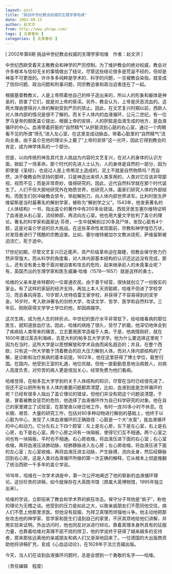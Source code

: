 ```yaml
---
layout: post
title: "挑战中世纪教会权威的生理学家哈维"
date: 2002-08-15
author: 赵文洪
from: http://www.yhcqw.com/
tags: [ 炎黄春秋 ]
categories: [ 炎黄春秋 ]
---
```



[ 2002年第8期 挑战中世纪教会权威的生理学家哈维　作者：赵文洪 ]


中世纪西欧受着天主教教会和神学的严厉控制。为了维护教会的绝对权威，教会对许多根本与信仰无关的事情做出了结论，尽管这些结论很多是荒诞不经的，但却是神圣不可更改的。许许多多纯粹是学术的、科学的问题，一旦被教会染指，就变成了信仰问题、政治问题和刑事问题，同宗教迫害和政治迫害连在了一起。


根据基督教教义，人是上帝照着他自己的样子造出来的，所以人的形象和躯体是神圣的，损害了它们，就是对上帝的亵渎。另外，教会认为，上帝是厌恶流血的。这两大理由使得对人体的解剖受到严厉的禁止。因此，在文艺复兴时期以前，西欧人对人体内部的情况是很不了解的。而关于人体内的血液循环，公元二世纪，有一位罗马皇帝的御医盖仑提出，根据上帝的安排，人的肝脏是血液生成的地方，是血液循环的中心。血液带着肝脏的“自然精气”从肝脏流到心脏的右心室，通过一个肉眼看不见的所谓“筛孔”进入左心室，在这里变成动脉血，带着心脏里的“自然精气”流向全身。由于盖仑在他的理论头上戴了“上帝的安排”这一光环，因此它得到教会的肯定，成为神学体系的一个部分。


但是，以向传统的神及其代言人挑战为内容的文艺复兴，在对人的身体的认识方面，掀起了一场革命。那个时代的先进人士认为，人的身体是自然的一部分，因为即使是《圣经》，也说过人是上帝用泥土造成的，泥土不就是自然物质吗？而自然，决不像教会所坚持的那样，只是神造出来供人类享用的，人类对它应该非常鄙视，视而不见；而是非常奇妙，值得研究的。因此，近代自然科学就在那个时代诞生了。人们不但大胆地研究外在物质世界，也研究人体。画家们研究人体的外部结构，而医生们则冲破教会禁令，举起解剖刀，向人体内部世界进军。比利时医生萨维留斯是当时最著名的解剖学家，被称为“解剖学之父”。1543年，他发表著名的《人体结构》一书，指出盖仑的著作中有200多处错误。西班牙医生塞尔维特证明了血液是从右心室，流经肺部，再流向左心室。他也用大量文字批判了盖仑的理论。著名的科学家和画家达·芬奇，一生中就解剖过30多具尸体，发现心脏有4个腔，这是对盖仑学说的巨大挑战。在这些革命性发现面前，宗教和神学惶恐万状，对发现者进行了残酷的宗教迫害。比如，塞尔维特被加尔文教派烧死，萨维留斯被迫流亡，死于途中。


17世纪初期，尽管文艺复兴已近尾声，资产阶级革命迫在眉睫，但教会保守势力仍然非常强大。而从科学的角度看，对人体内部基本结构的认识还远远没有完成，那么，还有没有勇士敢于面对被迫害和攻击的危险，起来继承前人的未竟事业呢？有，英国杰出的生理学家和医生威廉·哈维（1578—1657）就是这样的勇士。


哈维的父亲本是肯特郡的一位普通农民，由于善于经营，很快就创立了一份殷实的家业。有了这样的家庭的经济支持，再加上本人天资聪颖，哈维不但进了学校学习，而且春风得意，10岁即入坎特佰雷王家学校，并获得了不容易得到的奖学金。16岁时，考入欧洲著名的剑桥大学，攻读文学、哲学、医学和自然科学。三年后，刚刚获得文学学士学位的他，却因病辍学。


这次生病，成为他人生的转折点。中世纪的医疗水平非常低下，给哈维看病的那位医生，就知道放血疗法。因此，哈维的病拖了很久，受尽了折磨。他深切地体会到了疾病给人类带来的痛苦，立志要用医学造福于人类。于是，他病情刚好，就在1600年渡过英吉利海峡，去意大利的帕多瓦大学求学。他为什么要选择这里呢？因为在当时，这所大学是以思想解放和学术自由而闻名遐迩的；并且，在整个西欧，只有这一所大学敢于顶着教会的巨大压力解剖人体。而对人体内部结构的了解，是诊断和治疗疾病的基本前提。1602年，他在这里获得了博士学位，载誉归国。在国内，他受到王室的礼遇，地位优越，但他一直勤勤恳恳地治病救人，对病人高度负责，对穷苦的病人更是倍加关心，经常免费为他们看病。


哈维觉得，在帕多瓦大学学到的关于人体结构的知识，尽管在当时已经很先进了，但还不足以把所有有关人体的重要问题都弄清楚，比如，血液到底是怎样循环的呢？已经有很多人指出了盖仑理论的错误，但他们并没有把这个问题说清楚。于是，冒着被教会惩罚的危险，他选择了血液循环作为自己科学研究的对象。他在自己的家里建立了试验室，在那里夜以继日地工作，有时一连30多小时不休息。在长期、艰苦、大量的研究工作，包括对80多种动物进行解剖的基础上，他终于以心脏为中心，发现了人体血液循环的正确路径：心脏是一个大“水泵”，是血液循环的中心和动力。它分左右上下四个腔室：左上是左心房，左下是左心室，右上是右心房，右下是右心室。两个心房之间有一块隔板，使得它们互不相通。两个心室之间也有一块隔板，平时也不相通。右心房收缩，将血液压进下面的右心室；右心室收缩，再将血液压进肺动脉，经肺静脉进入左心房；左心房收缩，将血液压进下面的左心室；左心室收缩，再将血液压进主动脉，产生脉搏，流向全身，然后经静脉回到右心房。这是人类对血液循环所做的第一次正确的解释，它从根本上彻底推翻了统治西欧一千多年的盖仑学说。

1616年，哈维在一次学术讲座中，第一次公开地阐述了他的崭新的血液循环理论。这份珍贵的讲稿，如今就保存在大英图书馆（原属大英博物馆，1995年独立出来）。


哈维的学说，立即招来了教会和学术界的疯狂攻击。保守分子骂他是“疯子”，称他的理论为无稽之谈。他受到的压力是如此之大，以致亲戚朋友们不愿同他交往，病人们不愿上他那里求医。但他没有屈服，为捍卫真理而顽强地斗争。他主动地把那些攻击他的神学家、哲学家和医生们请到自己的家里，不厌其烦地给他们讲解，并用实验来证明。外出访问时，他也同反对派进行辩论。靠着真理本身所具有的征服力量，也靠着哈维对真理不屈不挠的捍卫，他的学说终于获得了越来越多的支持者，原来那些远离他的亲戚朋友和病人们又渐渐地回来了。一位德国的大出版商资助他将讲稿扩充，变成《心血运动论》，在1628年于法兰克福出版。

今天，当人们在谈到血液循环问题时，总是会想到一个勇敢的名字——哈维。

（责任编辑　程度）


